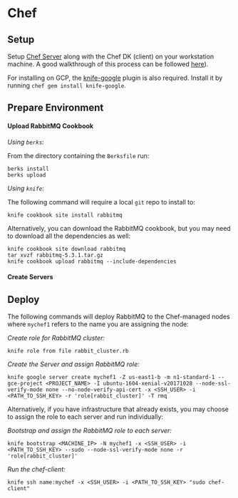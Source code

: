 Chef
===

Setup
---
Setup [Chef Server](https://docs.chef.io/install_server.html#standalone) along with the Chef DK (client) on your workstation machine. A good walkthrough of this process can be followed [here](https://learn.chef.io/modules/manage-a-node-chef-server#/)).

For installing on GCP, the [knife-google](https://github.com/chef/knife-google) plugin is also required. Install it by running `chef gem install knife-google`.

Prepare Environment
---

#### Upload RabbitMQ Cookbook

_Using `berks`:_

From the directory containing the `Berksfile` run:

    berks install
    berks upload

_Using `knife`_:

The following command will require a local `git` repo to install to:

    knife cookbook site install rabbitmq

Alternatively, you can download the RabbitMQ cookbook, but you may need to download all the dependencies as well:

    knife cookbook site download rabbitmq
    tar xvzf rabbitmq-5.3.1.tar.gz
    knife cookbook upload rabbitmq --include-dependencies

#### Create Servers

Deploy
---

The following commands will deploy RabbitMQ to the Chef-managed nodes where `mychef1` refers to the name you are assigning the node:

_Create role for RabbitMQ cluster:_

    knife role from file rabbit_cluster.rb

_Create the Server and assign RabbitMQ role:_

    knife google server create mychef1 -Z us-east1-b -m n1-standard-1 --gce-project <PROJECT_NAME> -I ubuntu-1604-xenial-v20171028 --node-ssl-verify-mode none --no-node-verify-api-cert -x <SSH_USER> -i <PATH_TO_SSH_KEY> -r 'role[rabbit_cluster]' -T rmq

Alternatively, if you have infrastructure that already exists, you may choose to assign the role to each server and run individually:

_Bootstrap and assign the RabbitMQ role to each server:_

    knife bootstrap <MACHINE_IP> -N mychef1 -x <SSH_USER> -i <PATH_TO_SSH_KEY> --sudo --node-ssl-verify-mode none -r 'role[rabbit_cluster]'

_Run the chef-client:_

    knife ssh name:mychef -x <SSH_USER> -i <PATH_TO_SSH_KEY> "sudo chef-client"
